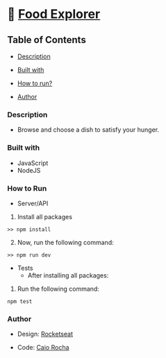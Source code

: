 # 🥗 [Food Explorer](https://food-explorer-front-flame.vercel.app/)

## Table of Contents

  - [Description](#description)

  - [Built with](#built-with)

  - [How to run?](#how-to-run)
    
  - [Author](#author)

### Description

- Browse and choose a dish to satisfy your hunger.

### Built with

- JavaScript
- NodeJS
  
### How to Run

- Server/API

1. Install all packages<br>
```
>> npm install
```

2. Now, run the following command:<br>
```
>> npm run dev
```

- Tests
  - After installing all packages:

1. Run the following command:<br>

```
npm test
```

### Author

- Design: [Rocketseat](https://www.rocketseat.com.br/)

- Code: [Caio Rocha](https://github.com/caiowrocha)
